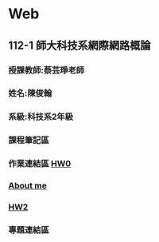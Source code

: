 # Web

## 112-1 師大科技系網際網路概論

###  授課教師:蔡芸琤老師

###  姓名:陳俊翰
###  系級:科技系2年級
###  課程筆記區 
###  作業連結區 [HW0](https://github.com/nick399100/Web/tree/main/Homework0/my-app) 
###  [About me](https://nick399100.github.io/Web/Homework1/index.html)
###  [HW2](https://youtu.be/nRfCva41EDM)
###  專題連結區


